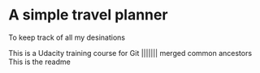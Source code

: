 # A simple travel planner

To keep track of all my desinations

This is a Udacity training course for Git
||||||| merged common ancestors
This is the readme
